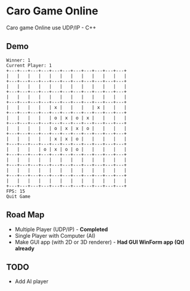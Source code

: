 # Caro Game Online

Caro game Online use UDP/IP - C++

## Demo

```text
Winner: 1
Current Player: 1
+---+---+---+---+---+---+---+---+---+---+---+
|   |   |   |   |   |   |   |   |   |   |   |
+---+---+---+---+---+---+---+---+---+---+---+
|   |   |   |   |   |   |   |   |   |   |   |
+---+---+---+---+---+---+---+---+---+---+---+
|   |   |   |   |   |   |   |   |   |   |   |
+---+---+---+---+---+---+---+---+---+---+---+
|   |   |   |   | x |   |   |   | x |   |   |
+---+---+---+---+---+---+---+---+---+---+---+
|   |   |   |   | o | x | o | x |   |   |   |
+---+---+---+---+---+---+---+---+---+---+---+
|   |   |   |   | o | x | x | o |   |   |   |
+---+---+---+---+---+---+---+---+---+---+---+
|   |   |   |   | x | x | o |   |   |   |   |
+---+---+---+---+---+---+---+---+---+---+---+
|   |   |   | o | x | o | o |   |   |   |   |
+---+---+---+---+---+---+---+---+---+---+---+
|   |   |   |   |   |   |   |   |   |   |   |
+---+---+---+---+---+---+---+---+---+---+---+
|   |   |   |   |   |   |   |   |   |   |   |
+---+---+---+---+---+---+---+---+---+---+---+
|   |   |   |   |   |   |   |   |   |   |   |
+---+---+---+---+---+---+---+---+---+---+---+
FPS: 15
Quit Game
```

## Road Map

- Multiple Player (UDP/IP) - **Completed**
- Single Player with Computer (AI)
- Make GUI app (with 2D or 3D renderer) - **Had GUI WinForm app (Qt) already**

## TODO

- Add AI player
